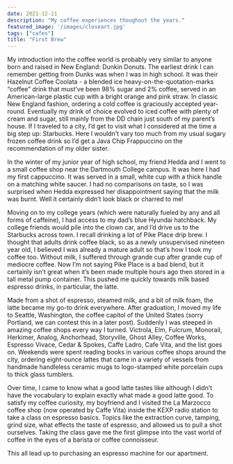 ```yaml
---
date: 2021-12-11
description: "My coffee experiences thoughout the years."
featured_image: '/images/closeart.jpg'
tags: ["cafes"]
title: "First Brew"
---	
```

My introduction into the coffee world is probably very similar to anyone born and raised in New England: Dunkin Donuts. The earliest drink I can remember getting from Dunks was when I was in high school. It was their Hazelnut Coffee Coolata - a blended ice heavy-on-the-quotation-marks “coffee” drink that must’ve been 98% sugar and 2% coffee, served in an American-large plastic cup with a bright orange and pink straw. In classic New England fashion, ordering a cold coffee is graciously accepted year-round. Eventually my drink of choice evolved to iced coffee with plenty of cream and sugar, still mainly from the DD chain just south of my parent’s house. If I traveled to a city, I’d get to visit what I considered at the time a big step up: Starbucks. Here I wouldn’t vary too much from my usual sugary frozen coffee drink so I’d get a Java Chip Frappuccino on the recommendation of my older sister.

In the winter of my junior year of high school, my friend Hedda and I went to a small coffee shop near the Dartmouth College campus. It was here I had my first cappuccino. It was served in a small, white cup with a thick handle on a matching white saucer. I had no comparisons on taste, so I was surprised when Hedda expressed her disappointment saying that the milk was burnt. Well it certainly didn’t look black or charred to me! 

Moving on to my college years (which were naturally fueled by any and all forms of caffeine), I had access to my dad’s blue Hyundai hatchback. My college friends would pile into the clown car, and I’d drive us to the Starbucks across town. I recall drinking a lot of Pike Place drip brew. I thought that adults drink coffee black, so as a newly unsupervised nineteen year old, I believed I was already a mature adult so that’s how I took my coffee too. Without milk, I suffered through grande cup after grande cup of mediocre coffee. Now I’m not saying Pike Place is a bad blend, but it certainly isn’t great when it’s been made multiple hours ago then stored in a tall metal pump container. This pushed me quickly towards milk based espresso drinks, in particular, the latte. 

Made from a shot of espresso, steamed milk, and a bit of milk foam, the latte became my go-to drink everywhere. After graduation, I moved my life to Seattle, Washington, the coffee capitol of the United States (sorry Portland, we can contest this in a later post). Suddenly I was steeped in amazing coffee shops every way I turned. Victrola, Elm, Fulcrum, Monorail, Herkimer, Analog, Anchorhead, Storyville, Ghost Alley, Coffee Works, Espresso Vivace, Cedar & Spokes, Caffe Ladro, Cafe Vita, and the list goes on. Weekends were spent reading books in various coffee shops around the city, ordering eight-ounce lattes that came in a variety of vessels from handmade handleless ceramic mugs to logo-stamped white porcelain cups to thick glass tumblers. 

Over time, I came to know what a good latte tastes like although I didn’t have the vocabulary to explain exactly what made a good latte good. To satisfy my coffee curiosity, my boyfriend and I visited the La Marzocco coffee shop (now operated by Caffe Vita) inside the KEXP radio station to take a class on espresso basics. Topics like the extraction curve, tamping, grind size, what effects the taste of espresso, and allowed us to pull a shot ourselves. Taking the class gave me the first glimpse into the vast world of coffee in the eyes of a barista or coffee connoisseur.

This all lead up to purchasing an espresso machine for our apartment. 
	

